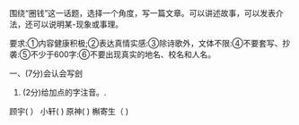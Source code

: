 围绕“圈钱”这一话题，选择一个角度，写一篇文章。可以讲述故事，可以发表介法，还可以说明某-现象或事理。

要求:①内容健康积极;②表达真情实感:③除诗歌外，文体不限:④不要套写、抄袭:⑤不少于600字:⑥不要出现真实的地名、校名和人名。

一、(7分)会认会写刽

1. (2分)给加点的字注音。.

顾宇(      ） 小轩(     )    原神(     )    槲寄生（     )
